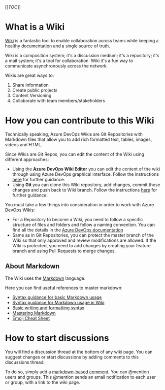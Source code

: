 [[_TOC_]]

# What is a Wiki

[Wiki](https://docs.microsoft.com/en-us/azure/devops/project/wiki/about-readme-wiki?view=azure-devops) is a fantastic tool to enable collaboration across teams while keeping a healthy documentation and a single source of truth. 

Wiki is a composition system; it's a discussion medium; it's a repository; it's a mail system; it's a tool for collaboration. Wiki it's a fun way to communicate asynchronously across the network.

Wikis are great ways to:
1. Share information 
2. Create public projects
3. Content Versioning
4. Collaborate with team members/stakeholders

# How you can contribute to this Wiki

Technically speaking, Azure DevOps Wikis are Git Repositories with Markdown files that allow you to add rich formatted text, tables, images, videos and HTML.

Since Wikis are Git Repos, you can edit the content of the Wiki using different approaches:
- Using the **Azure DevOps Wiki Editor** you can edit the content of the wiki through using Azure DevOps graphical interface. Follow the instructions [here](https://docs.microsoft.com/en-us/azure/devops/project/wiki/add-edit-wiki?view=azure-devops&tabs=browser) for further guidance.
- Using **Git** you can clone this Wiki repository, add changes, commit those changes and push back to Wiki branch. Follow the instructions [here](https://docs.microsoft.com/en-us/azure/devops/project/wiki/wiki-update-offline?view=azure-devops) for further guidance.

You must take a few things into consideration in order to work with Azure DevOps Wikis:
- For a Repository to become a Wiki, you need to follow a specific structure of files and folders and follow a naming convention. You can find all the details in the [Azure DevOps documentation](https://docs.microsoft.com/en-us/azure/devops/project/wiki/wiki-file-structure?view=azure-devops)
- Same as in Git Repositories, you can protect the master branch of the Wiki so that only approved and review modifications are allowed. If the Wiki is protected, you need to add changes by creating your feature branch and using Pull Requests to merge changes.

## About Markdown

The Wiki uses the [Markdown](https://en.wikipedia.org/wiki/Markdown) language.

Here you can find useful references to master markdown:
- [Syntax guidance for basic Markdown usage](https://docs.microsoft.com/en-us/azure/devops/project/wiki/markdown-guidance?view=azure-devops)
- [Syntax guidance for Markdown usage in Wiki](https://docs.microsoft.com/en-us/azure/devops/project/wiki/wiki-markdown-guidance?view=azure-devops)
- [Basic writing and formatting syntax](https://help.github.com/en/github/writing-on-github/basic-writing-and-formatting-syntax)
- [Mastering Markdown](https://guides.github.com/features/mastering-markdown/)
- [Emoji Cheat Sheet](https://www.webfx.com/tools/emoji-cheat-sheet/)

# How to start discussions

You will find a discussion thread at the bottom of any wiki page. You can suggest changes or start discussions by adding comments to this discussions thread.

To do so, simply add a [markdown-based comment](https://docs.microsoft.com/en-us/azure/devops/project/wiki/add-comments-wiki?view=azure-devops). You can @mention users and groups. This @mention sends an email notification to each user or group, with a link to the wiki page.